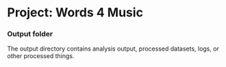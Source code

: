 # Project: Words 4 Music
### Output folder

The output directory contains analysis output, processed datasets, logs, or other processed things.

